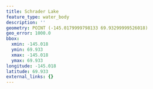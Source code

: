 ```yaml
---
title: Schrader Lake
feature_type: water_body
description: ''
geometry: POINT (-145.0179999798133 69.93299999526018)
geo_error: 1000.0
bbox:
  xmin: -145.018
  ymin: 69.933
  xmax: -145.018
  ymax: 69.933
longitude: -145.018
latitude: 69.933
external_links: {}
---
```

